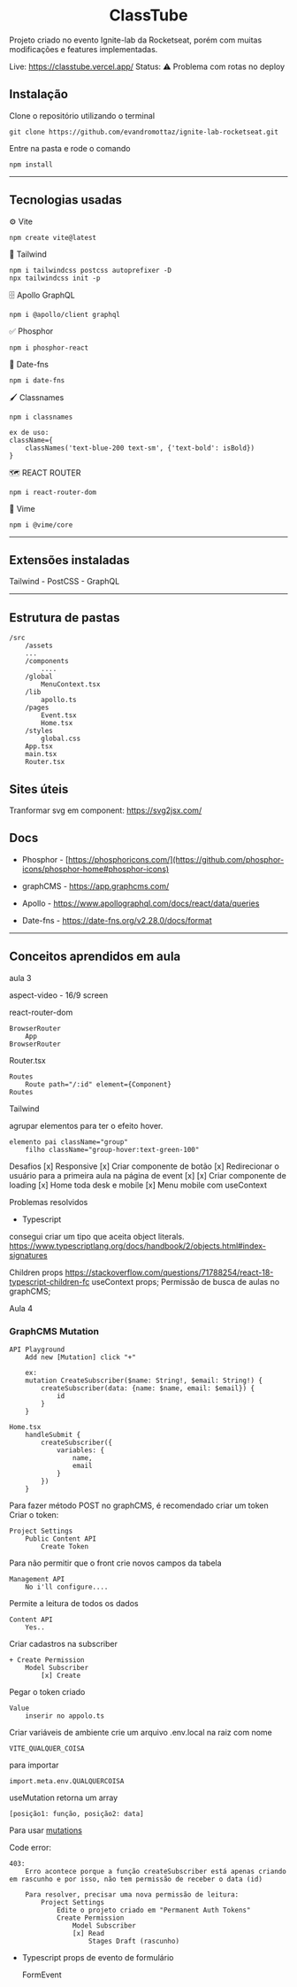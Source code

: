 <h1 align="center">ClassTube</h1>
<p>Projeto criado no evento Ignite-lab da Rocketseat, porém com muitas modificações e features implementadas.<p>

Live: https://classtube.vercel.app/
Status: ⚠️ Problema com rotas no deploy 

<h2>Instalação</h2>
Clone o repositório utilizando o terminal
	
	git clone https://github.com/evandromottaz/ignite-lab-rocketseat.git

Entre na pasta e rode o comando

	npm install

---

<h2>Tecnologias usadas</h2>

&#9881; Vite

	npm create vite@latest

&#127912; Tailwind

	npm i tailwindcss postcss autoprefixer -D
	npx tailwindcss init -p
	
&#128452; Apollo GraphQL

	npm i @apollo/client graphql

&#9989; Phosphor

	npm i phosphor-react

&#128197; Date-fns

	npm i date-fns

🖌️ Classnames

	npm i classnames

	ex de uso:
	className={
		classNames('text-blue-200 text-sm', {'text-bold': isBold})
	}

🗺️ REACT ROUTER

	npm i react-router-dom

🎦 Vime

	npm i @vime/core

---

<h2>Extensões instaladas</h2>
Tailwind
- PostCSS
- GraphQL

---

<h2>Estrutura de pastas</h2>

    /src
		/assets
		...
    	/components
    		....
		/global
			MenuContext.tsx
    	/lib
    		apollo.ts
    	/pages
    		Event.tsx
			Home.tsx
    	/styles
    		global.css
		App.tsx
		main.tsx
		Router.tsx

<h2>Sites úteis</h2>

Tranformar svg em component: https://svg2jsx.com/

<h2>Docs</h2>

- Phosphor - [https://phosphoricons.com/](https://github.com/phosphor-icons/phosphor-home#phosphor-icons)

- graphCMS - https://app.graphcms.com/

- Apollo - https://www.apollographql.com/docs/react/data/queries

- Date-fns - https://date-fns.org/v2.28.0/docs/format

---

<h2>Conceitos aprendidos em aula</h2>

aula 3

aspect-video - 16/9 screen

react-router-dom

	BrowserRouter
		App
	BrowserRouter

Router.tsx

	Routes
		Route path="/:id" element={Component}
	Routes

Tailwind

agrupar elementos para ter o efeito hover.

	elemento pai className="group"
		filho className="group-hover:text-green-100"


Desafios
[x] Responsive
[x] Criar componente de botão
[x] Redirecionar o usuário para a primeira aula na página de event [x]
[x] Criar componente de loading 
[x] Home toda desk e mobile 
[x] Menu mobile com useContext 

Problemas resolvidos
- Typescript

consegui criar um tipo que aceita object literals.
https://www.typescriptlang.org/docs/handbook/2/objects.html#index-signatures

Children props https://stackoverflow.com/questions/71788254/react-18-typescript-children-fc
useContext props;
Permissão de busca de aulas no graphCMS;


Aula 4
<h3 id=mutation>GraphCMS Mutation</h3>

	API Playground
		Add new [Mutation] click "+"

		ex:
		mutation CreateSubscriber($name: String!, $email: String!) {
			createSubscriber(data: {name: $name, email: $email}) {
				id
			}
		}

	Home.tsx
		handleSubmit {
			createSubscriber({
				variables: {
					name,
					email
				}
			})
		}

	

Para fazer método POST no graphCMS, é recomendado criar um token
Criar o token:

	Project Settings
		Public Content API
			Create Token

Para não permitir que o front crie novos campos da tabela

	Management API
		No i'll configure....

Permite a leitura de todos os dados

	Content API
		Yes..

Criar cadastros na subscriber

	+ Create Permission
		Model Subscriber
			[x] Create

Pegar o token criado

	Value
		inserir no appolo.ts

Criar variáveis de ambiente
crie um arquivo .env.local na raiz com nome

	VITE_QUALQUER_COISA

para importar

	import.meta.env.QUALQUERCOISA

useMutation retorna um array

	[posição1: função, posição2: data]

Para usar <a href=#mutation>mutations</a>

Code error:

	403:
		Erro acontece porque a função createSubscriber está apenas criando em rascunho e por isso, não tem permissão de receber o data (id)

		Para resolver, precisar uma nova permissão de leitura:
			Project Settings
				Edite o projeto criado em "Permanent Auth Tokens"
				Create Permission
					Model Subscriber
					[x] Read
						Stages Draft (rascunho)

- Typescript
props de evento de formulário

	FormEvent
